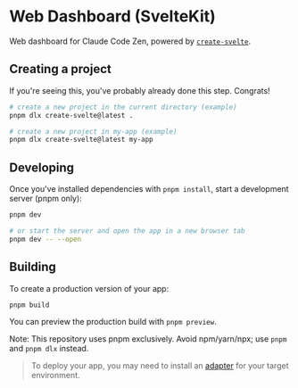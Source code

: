 # Web Dashboard (SvelteKit)

Web dashboard for Claude Code Zen, powered by [`create-svelte`](https://github.com/sveltejs/kit/tree/main/packages/create-svelte).

## Creating a project

If you're seeing this, you've probably already done this step. Congrats!

```bash
# create a new project in the current directory (example)
pnpm dlx create-svelte@latest .

# create a new project in my-app (example)
pnpm dlx create-svelte@latest my-app
```

## Developing

Once you've installed dependencies with `pnpm install`, start a development server (pnpm only):

```bash
pnpm dev

# or start the server and open the app in a new browser tab
pnpm dev -- --open
```

## Building

To create a production version of your app:

```bash
pnpm build
```

You can preview the production build with `pnpm preview`.

Note: This repository uses pnpm exclusively. Avoid npm/yarn/npx; use `pnpm` and `pnpm dlx` instead.

> To deploy your app, you may need to install an [adapter](https://kit.svelte.dev/docs/adapters) for your target environment.
